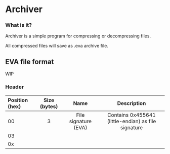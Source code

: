 # Archiver
### What is it?
Archiver is a simple program for compressing or decompressing files.

All compressed files will save as .eva archive file.

## EVA file format

WIP

### Header

| Position (hex) | Size (bytes) |         Name         |                     Description                     |
|:---------------|:------------:|:--------------------:|:---------------------------------------------------:|
| 00             |      3       | File signature (EVA) | Contains 0x455641 (little-endian) as file signature |
| 03             |              |                      |                                                     |
| 0x             |              |                      |                                                     |
    